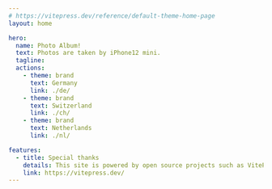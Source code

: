 ```yaml
---
# https://vitepress.dev/reference/default-theme-home-page
layout: home

hero:
  name: Photo Album!
  text: Photos are taken by iPhone12 mini.
  tagline: 
  actions:
    - theme: brand
      text: Germany
      link: ./de/
    - theme: brand
      text: Switzerland
      link: ./ch/
    - theme: brand
      text: Netherlands
      link: ./nl/

features:
  - title: Special thanks
    details: This site is powered by open source projects such as VitePress.
    link: https://vitepress.dev/
---
```


